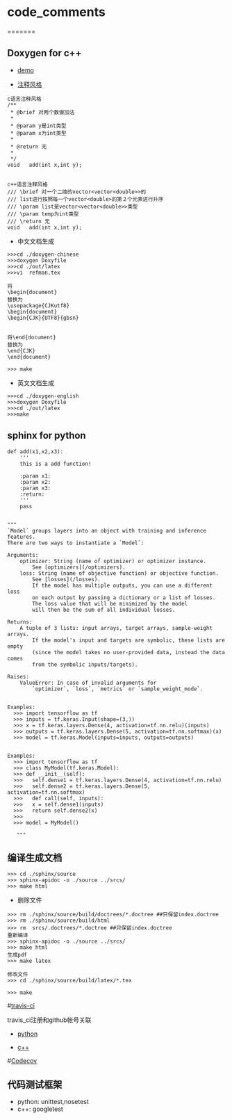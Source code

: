 # code_comments
=======
## Doxygen for c++
* [demo](https://shujunge.github.io/code_comments/doxygen-cmake/docs/html/index.html)

* [注释风格](https://blog.csdn.net/czyt1988/article/details/8901191)

```
c语言注释风格
/**
 * @brief 对两个数做加法
 *
 * @param y是int类型
 * @param x为int类型
 *
 * @return 无
 *
 */
void   add(int x,int y);


c++语言注释风格
/// \brief 对一个二维的vector<vector<double>>的
/// list进行按照每一个vector<double>的第２个元素进行升序
/// \param list是vector<vector<double>>类型
/// \param temp为int类型
/// \return 无
void   add(int x,int y);

```

* 中文文档生成
```
>>>cd ./doxygen-chinese
>>>doxygen Doxyfile
>>>cd ./out/latex
>>>vi  refman.tex

将
\begin{document} 
替换为
\usepackage{CJKutf8}
\begin{document}
\begin{CJK}{UTF8}{gbsn}


将\end{document}
替换为
\end{CJK}
\end{document}

>>> make

```
* 英文文档生成
```
>>>cd ./doxygen-english
>>>doxygen Doxyfile
>>>cd ./out/latex
>>>make
```

## sphinx for python
```
def add(x1,x2,x3):
    '''
    this is a add function!

    :param x1:
    :param x2: 
    :param x3: 
    :return:
    '''
    pass
    
```
```
"""
`Model` groups layers into an object with training and inference features.
There are two ways to instantiate a `Model`:

Arguments:
    optimizer: String (name of optimizer) or optimizer instance.
        See [optimizers](/optimizers).
    loss: String (name of objective function) or objective function.
        See [losses](/losses).
        If the model has multiple outputs, you can use a different loss
        on each output by passing a dictionary or a list of losses.
        The loss value that will be minimized by the model
        will then be the sum of all individual losses.  

Returns:
    A tuple of 3 lists: input arrays, target arrays, sample-weight arrays.
        If the model's input and targets are symbolic, these lists are empty
        (since the model takes no user-provided data, instead the data comes
        from the symbolic inputs/targets).

Raises:
    ValueError: In case of invalid arguments for
        `optimizer`, `loss`, `metrics` or `sample_weight_mode`.


Examples:
  >>> import tensorflow as tf
  >>> inputs = tf.keras.Input(shape=(3,))
  >>> x = tf.keras.layers.Dense(4, activation=tf.nn.relu)(inputs)
  >>> outputs = tf.keras.layers.Dense(5, activation=tf.nn.softmax)(x)
  >>> model = tf.keras.Model(inputs=inputs, outputs=outputs)


Examples:
  >>> import tensorflow as tf
  >>> class MyModel(tf.keras.Model):
  >>> def __init__(self):
  >>>   self.dense1 = tf.keras.layers.Dense(4, activation=tf.nn.relu)
  >>>   self.dense2 = tf.keras.layers.Dense(5, activation=tf.nn.softmax)
  >>>   def call(self, inputs):
  >>>   x = self.dense1(inputs)
  >>>   return self.dense2(x)
  >>>
  >>> model = MyModel()

   """
```
## 编译生成文档
```
>>> cd ./sphinx/source
>>> sphinx-apidoc -o ./source ../srcs/
>>> make html

```
* 删除文件
```
>>> rm ./sphinx/source/build/doctrees/*.doctree ##只保留index.doctree
>>> rm ./sphinx/source/build/html
>>> rm  srcs/.doctrees/*.doctree ##只保留index.doctree
重新编译
>>> sphinx-apidoc -o ./source ../srcs/
>>> make html
生成pdf
>>> make latex

修改文件
>>> cd ./sphinx/source/build/latex/*.tex

>>> make 
```


#[travis-ci](https://travis-ci.org/)</br>

travis_ci注册和github帐号关联</br>

* [python](travis_ci/travis_ci_python)

* [c++](travis_ci/travis_ci_c++)


#[Codecov](https://codecov.io/)</br>


## 代码测试框架

* python: unittest,nosetest
* c++: googletest




